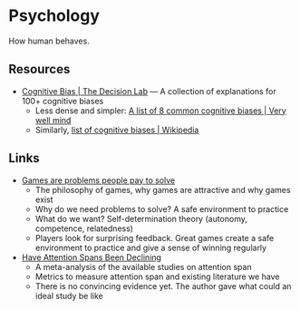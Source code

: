 # Psychology

How human behaves.

## Resources

- [Cognitive Bias | The Decision Lab](https://thedecisionlab.com/biases) — A
  collection of explanations for 100+ cognitive biases
  - Less dense and simpler:
    [A list of 8 common cognitive biases | Very well mind](https://www.verywellmind.com/cognitive-biases-distort-thinking-2794763)
  - Similarly,
    [list of cognitive biases | Wikipedia](https://en.wikipedia.org/wiki/List_of_cognitive_biases)

## Links

- [Games are problems people pay to solve](https://invertedpassion.com/games-are-problems-people-pay-to-solve/)
  - The philosophy of games, why games are attractive and why games exist
  - Why do we need problems to solve? A safe environment to practice
  - What do we want? Self-determination theory (autonomy, competence,
    relatedness)
  - Players look for surprising feedback. Great games create a safe environment
    to practice and give a sense of winning regularly
- [Have Attention Spans Been Declining](https://slimemoldtimemold.com/2023/07/24/your-mystery-have-attention-spans-been-declining/)
  - A meta-analysis of the available studies on attention span
  - Metrics to measure attention span and existing literature we have
  - There is no convincing evidence yet. The author gave what could an ideal
    study be like
